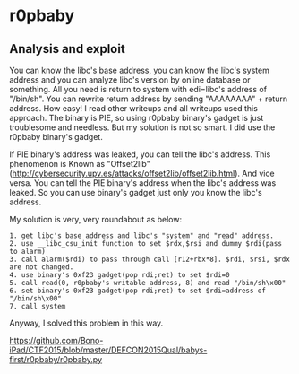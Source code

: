 # r0pbaby
## Analysis and exploit
You can know the libc's base address, you can know the libc's system address and you can analyze libc's version by online database or something.
All you need is return to system with edi=libc's address of "/bin/sh". You can rewrite return address by sending "AAAAAAAA" +  return address. How easy! I read other writeups and all writeups used this approach. 
The binary is PIE, so using r0pbaby binary's gadget is just troublesome and needless. But my solution is not so smart. I did use the r0pbaby binary's gadget.

If PIE binary's address was leaked, you can tell the libc's address. This phenomenon is Known as "Offset2lib"(http://cybersecurity.upv.es/attacks/offset2lib/offset2lib.html).
And vice versa. You can tell the PIE binary's address when the libc's address was leaked.
So you can use binary's gadget just only you know the libc's address.

My solution is very, very roundabout as below:

    1. get libc's base address and libc's "system" and "read" address.
    2. use __libc_csu_init function to set $rdx,$rsi and dummy $rdi(pass to alarm)
    3. call alarm($rdi) to pass through call [r12+rbx*8]. $rdi, $rsi, $rdx are not changed.
    4. use binary's 0xf23 gadget(pop rdi;ret) to set $rdi=0
    5. call read(0, r0pbaby's writable address, 8) and read "/bin/sh\x00"
    6. set binary's 0xf23 gadget(pop rdi;ret) to set $rdi=address of "/bin/sh\x00"
    7. call system

Anyway, I solved this problem in this way.

https://github.com/Bono-iPad/CTF2015/blob/master/DEFCON2015Qual/babys-first/r0pbaby/r0pbaby.py

